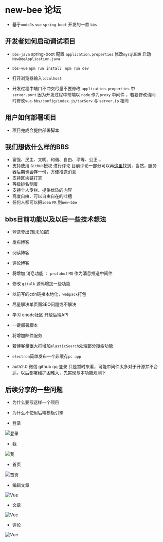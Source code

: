 # new-bee 论坛

- 基于`nodeJs` `vue` `spring-boot` 开发的一款 `bbs`

## 开发者如何启动调试项目
- `bbs-java` spring-boot 配置 `application.properties` 修改`mysql配置`   启动 `NewBeeApplication.java`
- `bbs-vue` `npm run install `  `npm run dev` 
-  打开浏览器输入`localhost`

- 开发过程中端口不冲突尽量不要修改 `application.properties` 中 `server.port` 因为开发过程中前端以 `node` 作为`proxy` 中间件 ，若要修改请同时修改`vue-bbs/config/index.js/tarServ` 与 `server.ip` 相同

## 用户如何部署项目
- 项目完成会提供部署脚本
   
 
## 我们想做什么样的BBS
- 富强、民主、文明、和谐、自由、平等、公正...
- 支持使用 `GitHub`授权 进行评论 目前评论一部分可以再[这里](https://github.com/pkwenda/pkwenda.github.io/issues)找到，当然，服务器后期也会存一份，方便推送消息
- 支持区块链打赏
- 等级排名制度
- 支持个人专栏、提供优质的内容
- 高度自由、可以自由自在的吐槽
- 任何人都可以把`idea` `PR` 到`new-bbe`

## bbs目前功能以及以后一些技术想法
  - 登录登出(暂未加密)
  - 发布博客
  - 阅读博客
  - 评论博客 

  - 将增加 消息功能 ： `protobuf` `MQ` 作为消息推送中间件
  - 修改 `gitalk` 源码增加一些功能
  - 以前写的cdn链接本地化，`webpack`打包
  - 尽量解决单页面SEO问题或不解决
  - 学习 cnode社区 开放后端API
  - 一键部署脚本
  - 将增加邮件服务
  - 若博客量很大将增加`elasticSearch`处理部分搜索功能
  - `electron`简单发布一个非缓存`pc app` 
  - auth2.0 微信 github qq 登录
  只是暂时来看，可能中间件太多对于开源并不合适，以后部署维护困难大，先实现基本功能观测下

 ## 后续分享的一些问题
   - 为什么要写这样一个项目
   - 为什么不使用后端模板引擎



 - 登录

![登录](http://op0c7euw0.bkt.clouddn.com/newbee_login.png)

 - 我

![我](http://op0c7euw0.bkt.clouddn.com/newbee_me.png)

 - 首页

![首页](http://op0c7euw0.bkt.clouddn.com/newbee_index.png)

 - 编辑文章

![Vue](http://op0c7euw0.bkt.clouddn.com/newbee_editBlog.png)

 - 文章

![Vue](http://op0c7euw0.bkt.clouddn.com/newbee_blog.png)

 - 评论

![Vue](http://op0c7euw0.bkt.clouddn.com/newbee_comment.gif)



